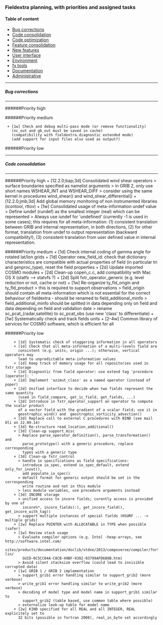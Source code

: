 ### Fieldextra planning, with priorities and assigned tasks

#### Table of content
* [Bug corrections](#bug)
* [Code consolidation](#code_consolidation)
* [Code optimization](#code_optimization)
* [Feature consolidation](#feature_consolidation)
* [New features](#new_feature)
* [User interface](#interface)
* [Environment](#environment)
* [fx tools](#fxtool)
* [Documentation](#documentation)
* [Administrative](#admin)

---
##### Bug corrections <a name="bug"></a>
---

######Priority high

######Priority medium

     + [1w] Check and debug multi-pass mode (or remove functionality)
       (nc_out and gb_out must be saved in cache)
       (compatibility with fieldextra.diagnostic extended mode)
       (add support for input files also used as output?)

######Priority low

---
##### Code consolidation <a name="code_consolidation"></a>
---

######Priority high
     + [12.2.0;bap;3d] Consolidated wind shear operators
       > surface boundaries specified as namelist arguments
       > in GRIB 2, only use short names WSHEAR_INT and WSHEAR_DIFF
       > consider using the same kernel in procedures wind_shear() and
         wind_shear_differential()
     + [12.2.0;jmb;3d] Add global memory monitoring of non instrumented libraries (icontool, rttov)
     + [1w] Consolidated usage of meta-information undef value
       > Define iundef (rundef) as the smallest integer (real) which can be represented
       > Always use iundef for 'undefined' (currently -1 is used in some cases);
         this requires for all meta-information: (1) consistent translation between
         GRIB and internal representation, in both directions, (2) for other format,
         translation from undef to output representation (backward compatibility!),
         (3) consistent translation from user defined value in internal representation.

######Priority medium
    + [1d] Check internal coding of gamma angle for rotated lat/lon grids
    + [1d] Operator new_field_id: check that dictionary characteristics are compatible
      with actual properties of field (in particular tri and genproc_type), reset
      the field properties
    + [2d] Update imported COSMO modules
    + [2d] Clean-up copen_c.c, add compatibility with Mac OS X (statfs --> statvfs ?)
    + [2d] Split fxtr_operator_generic (e.g. level reduction or not, cache or not)
    + [1w] Re-organize ty_fld_origin and ty_fld_product
      > this is required to support observations
          > field_origin should contain all meta-information which is not essential
            for the correct behaviour of fieldextra - should be renamed to
            field_additional_minfo
          > field_additional_minfo should be splitted in data depending only on field
            and data depending on field and validation date
          > rename sc_pcat_{radar,satellite} to sc_pcat_obs (use new 'class' to differentiate)
        + [1w] Systematically check and track fields units
        + [2-4w] Common library of services for COSMO software, which is efficient for all
        

######Priority low

        + [1d] Systematic check of staggering information in all operators
        + [1d] Check that all meta-information of a multi-levels field are
          consistent (e.g. units, origin ...); otherwise, vertical operators may
          lead to unpredictable meta-information values
        + [1d] Keep track of memory usage for all repositories used in fxtr_storage
        + [1d] Diagnostic from field operator: use extend tag 'procedure [operator]: '
        + [1d] Implement 'azimut_class' as a named operator (instead of poper)
        + [2d] Unified interface to decide when two fields represent the same quantity
          (used in field_compare, get_ic_field, get_fields, ...)
        + [2d] Introduce in fxtr_operator_support an operator to compute the scalar product
          of a vector field with the gradient of a scalar field; use it in
          geostrophic_wind() and  geostrophic_vorticity_advection()
        + [2d] Replace call to external C procedures with BIND (see mail Oli on 22.09.14)
        + [3d] Re-structure read_location_additional()
        + [3d] Clean-up support_misc
          > Replace parse_operator_definition(), parse_transformation() and
            parse_prototype() with a generic procedure, replace corresponding
            types with a generic type
        + [3d] Clean-up fxtr_control
          > handle io specifications as field specifications:
            introduce io_spec, extend io_spec_default, extend only_for_inout(),
            add populate_io_spec()
          > default format for generic output should be set in the corresponding
            write routine and not in this module
          > less module variables, use procedure arguments instead
        + [3d] INCORE storage
          > unified access to incore fields; curently access is provided by one of
            incore%*, incore_fields(:), get_incore_field(), get_incore_with_tag()
          > support multiple instances of special fields (HSURF ... -> multiple grids)
        + [1w] Replace POINTER with ALLOCATABLE in TYPE when possible (safer)
        + [1w] Review stack usage
          > Evaluate compiler options (e.g. Intel -heap-arrays, see http://software.intel.com/
            sites/products/documentation/doclib/stdxe/2013/composerxe/compiler/fortran-lin/
            GUID-0C5CC04A-C8CB-49BF-9382-03799AFD688B.htm)
          > Avoid silent stacksize overflow (could lead to invisible corrupted data)
        + [1w] GRIB 1 / GRIB 2 implementation
          > support_grib1 error handling similar to support_grib2 (more verbose)
          > write_grib1 error handling similar to write_grib2 (more verbose)
          > decoding of model type and model name in support_grib1 similar to
            support_grib2 (table based, use common table where possible)
          > externalize look-up table for model name
        + [2w] KIND specified for all REAL and all INTEGER, REAL explicitely set to
          32 bits (possible in fortran 2008), real_in_byte set accordingly


